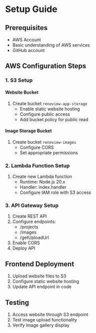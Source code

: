 # Setup Guide

## Prerequisites
- AWS Account
- Basic understanding of AWS services
- GitHub account

## AWS Configuration Steps

### 1. S3 Setup
#### Website Bucket
1. Create bucket `renoview-app-storage`
   - Enable static website hosting
   - Configure public access
   - Add bucket policy for public read

#### Image Storage Bucket
1. Create bucket `renoview-images`
   - Configure CORS
   - Set appropriate permissions

### 2. Lambda Function Setup
1. Create new Lambda function
   - Runtime: Node.js 20.x
   - Handler: index.handler
   - Configure IAM role with S3 access

### 3. API Gateway Setup
1. Create REST API
2. Configure endpoints:
   - /projects
   - /images
   - /getUploadUrl
3. Enable CORS
4. Deploy API

## Frontend Deployment
1. Upload website files to S3
2. Configure static website hosting
3. Update API endpoint in code

## Testing
1. Access website through S3 endpoint
2. Test image upload functionality
3. Verify image gallery display
